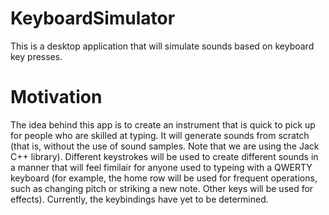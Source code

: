 # KeyboardSimulator
This is a desktop application that will simulate sounds based on keyboard key presses.

# Motivation
The idea behind this app is to create an instrument that is quick to pick up for people who are skilled at typing. It will generate sounds from scratch (that is, without the use of sound samples. Note that we are using the Jack C++ library). Different keystrokes will be used to create different sounds in a manner that will feel fimilair for anyone used to typeing with a QWERTY keyboard (for example, the home row will be used for frequent operations, such as changing pitch or striking a new note. Other keys will be used for effects). Currently, the keybindings have yet to be determined.
